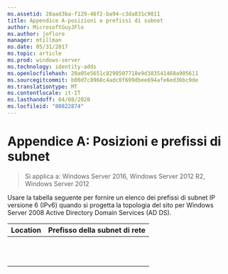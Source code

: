 ```yaml
---
ms.assetid: 28aad3ba-f129-46f2-ba94-c3da831c9811
title: Appendice A-posizioni e prefissi di subnet
author: MicrosoftGuyJFlo
ms.author: joflore
manager: mtillman
ms.date: 05/31/2017
ms.topic: article
ms.prod: windows-server
ms.technology: identity-adds
ms.openlocfilehash: 20a05e5651c8298507718e9d383541468a905611
ms.sourcegitcommit: b00d7c8968c4adc8f699dbee694afe6ed36bc9de
ms.translationtype: MT
ms.contentlocale: it-IT
ms.lasthandoff: 04/08/2020
ms.locfileid: "80822874"
---
```

# <a name="appendix-a-locations-and-subnet-prefixes"></a>Appendice A: Posizioni e prefissi di subnet

>Si applica a: Windows Server 2016, Windows Server 2012 R2, Windows Server 2012

Usare la tabella seguente per fornire un elenco dei prefissi di subnet IP versione 6 (IPv6) quando si progetta la topologia del sito per Windows Server 2008 Active Directory Domain Services (AD DS).  
  
|Location|Prefisso della subnet di rete|  
|------------|-------------------------|  
|||  
|||  
|||  
|||  
|||  
|||  
|||  
|||  
|||  
|||  
|||  
  


